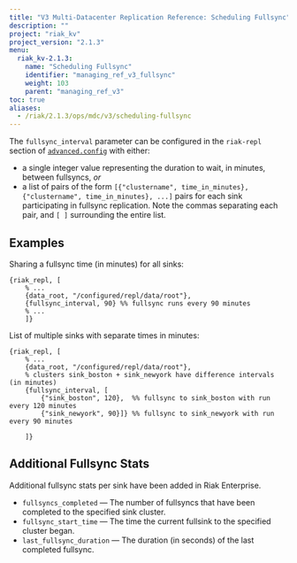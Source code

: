 ```yaml
---
title: "V3 Multi-Datacenter Replication Reference: Scheduling Fullsync"
description: ""
project: "riak_kv"
project_version: "2.1.3"
menu:
  riak_kv-2.1.3:
    name: "Scheduling Fullsync"
    identifier: "managing_ref_v3_fullsync"
    weight: 103
    parent: "managing_ref_v3"
toc: true
aliases:
  - /riak/2.1.3/ops/mdc/v3/scheduling-fullsync
---
```


[config reference#advanced]: /riak/kv/2.1.3/configuring/reference/#advanced-configuration

The `fullsync_interval` parameter can be configured in the `riak-repl`
section of [`advanced.config`][config reference#advanced] with either:

* a single integer value representing the duration to wait, in minutes,
  between fullsyncs, _or_
* a list of pairs of the form `[{"clustername", time_in_minutes},
  {"clustername", time_in_minutes}, ...]` pairs for each sink
  participating in fullsync replication. Note the commas separating each
  pair, and `[ ]` surrounding the entire list.

## Examples

Sharing a fullsync time (in minutes) for all sinks:

```advancedconfig
{riak_repl, [
    % ...
    {data_root, "/configured/repl/data/root"},
    {fullsync_interval, 90} %% fullsync runs every 90 minutes
    % ...
    ]}
```

List of multiple sinks with separate times in minutes:

```advancedconfig
{riak_repl, [
    % ...
    {data_root, "/configured/repl/data/root"},
    % clusters sink_boston + sink_newyork have difference intervals (in minutes)
    {fullsync_interval, [
        {"sink_boston", 120},  %% fullsync to sink_boston with run every 120 minutes
        {"sink_newyork", 90}]} %% fullsync to sink_newyork with run every 90 minutes
  
    ]}
```

## Additional Fullsync Stats

Additional fullsync stats per sink have been added in Riak Enterprise.

* `fullsyncs_completed` &mdash; The number of fullsyncs that have been
  completed to the specified sink cluster.
* `fullsync_start_time` &mdash; The time the current fullsink to the
  specified cluster began.
* `last_fullsync_duration` &mdash; The duration (in seconds) of the last
  completed fullsync.
